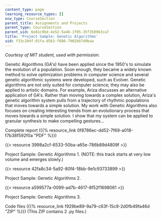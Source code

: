 ```yaml
---
content_type: page
learning_resource_types: []
ocw_type: CourseSection
parent_title: Assignments and Projects
parent_type: CourseSection
parent_uid: 6e81c0bd-4e52-5a46-1f05-35f350963ca7
title: 'Project Sample: Genetic Algorithms'
uid: f33c204f-01fa-d563-f886-7902bb7d9baa
---
```


_Courtesy of MIT student, used with permission._

Genetic Algorithms (GA's) have been applied since the 1950's to simulate the evolution of a population. Soon enough, they became a widely known method to solve optimization problems in computer science and several genetic algorithmic systems were developed, such as Evolver. Genetic algorithms are not only suited for computer science; they may also be applied to artistic domains. For example, Ariza discusses an alternative application of GA's. Rather than moving towards a complex solution, Ariza's genetic algorithm system pulls from a trajectory of rhythmic populations that moves towards a simple solution. My work with Genetic Algorithms also focuses on creating interesting trends from an evolutionary process that moves towards a simple solution. I show that my system can be applied to granular synthesis to make compelling gestures...

Complete report ({{% resource_link 0f8786ec-dd52-7f69-a018-f7b38f592f0a "PDF" %}})

{{< resource 3998a2cf-6533-50ba-a65e-786b89d4809f >}}

Project Sample: Genetic Algorithms 1. (NOTE: this track starts at very low volume and emerges slowly.)

{{< resource 42fa8c34-5a92-80f4-18bb-9e1c93733899 >}}

Project Sample: Genetic Algorithms 2.

{{< resource a599577a-0099-ad7b-4617-8f52f1698061 >}}

Project Sample: Genetic Algorithms 3.

Code files ({{% resource_link f929be89-9a79-c63f-15c9-2d0fb49fa46d "ZIP" %}}) (This ZIP contains 2 .py files.)
